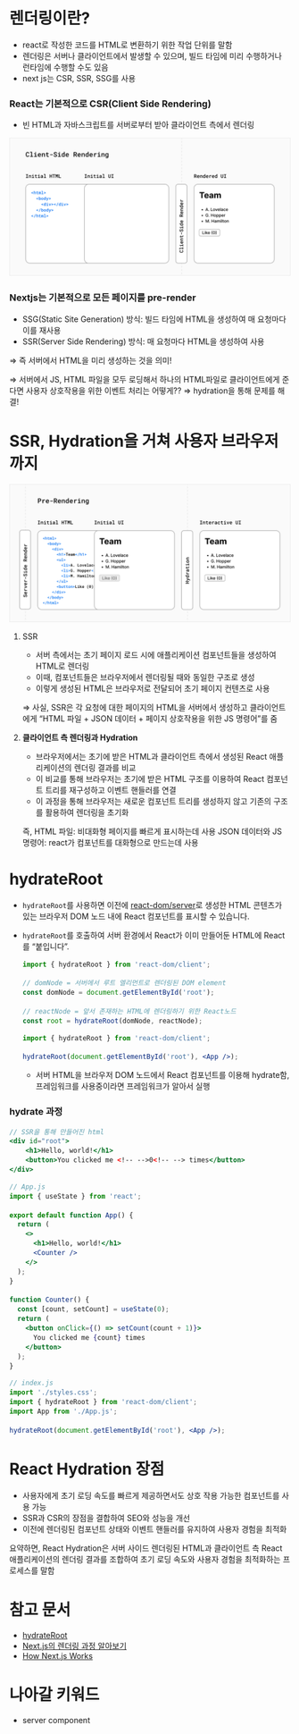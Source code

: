 # 렌더링이란?

- react로 작성한 코드를 HTML로 변환하기 위한 작업 단위를 말함
- 렌더링은 서버나 클라이언트에서 발생할 수 있으며, 빌드 타임에 미리 수행하거나 런타임에 수행할 수도 있음
- next js는 CSR, SSR, SSG를 사용

### React는 기본적으로 CSR(Client Side Rendering)

- 빈 HTML과 자바스크립트를 서버로부터 받아 클라이언트 측에서 렌더링

![img](./imgs/csr-render.png)

### Nextjs는 기본적으로 모든 페이지를 pre-render

- SSG(Static Site Generation) 방식: 빌드 타임에 HTML을 생성하여 매 요청마다 이를 재사용
- SSR(Server Side Rendering) 방식: 매 요청마다 HTML을 생성하여 사용

⇒ 즉 서버에서 HTML을 미리 생성하는 것을 의미!

⇒ 서버에서 JS, HTML 파일을 모두 로딩해서 하나의 HTML파일로 클라이언트에게 준다면 사용자 상호작용을 위한 이벤트 처리는 어떻게?? ⇒ hydration을 통해 문제를 해결!

# SSR, Hydration을 거쳐 사용자 브라우저 까지

![img](./imgs/ssr-render.png)

1. SSR

   - 서버 측에서는 초기 페이지 로드 시에 애플리케이션 컴포넌트들을 생성하여 HTML로 렌더링
   - 이때, 컴포넌트들은 브라우저에서 렌더링될 때와 동일한 구조로 생성
   - 이렇게 생성된 HTML은 브라우저로 전달되어 초기 페이지 컨텐츠로 사용

   ⇒ 사실, SSR은 각 요청에 대한 페이지의 HTML을 서버에서 생성하고 클라이언트에게 “HTML 파일 + JSON 데이터 + 페이지 상호작용을 위한 JS 명령어”를 줌

2. **클라이언트 측 렌더링과 Hydration**

   - 브라우저에서는 초기에 받은 HTML과 클라이언트 측에서 생성된 React 애플리케이션의 렌더링 결과를 비교
   - 이 비교를 통해 브라우저는 초기에 받은 HTML 구조를 이용하여 React 컴포넌트 트리를 재구성하고 이벤트 핸들러를 연결
   - 이 과정을 통해 브라우저는 새로운 컴포넌트 트리를 생성하지 않고 기존의 구조를 활용하여 렌더링을 초기화

   즉, HTML 파일: 비대화형 페이지를 빠르게 표시하는데 사용
   JSON 데이터와 JS 명령어: react가 컴포넌트를 대화형으로 만드는데 사용

# hydrateRoot

- `hydrateRoot`를 사용하면 이전에 [react-dom/server](https://react-ko.dev/reference/react-dom/server)로 생성한 HTML 콘텐츠가 있는 브라우저 DOM 노드 내에 React 컴포넌트를 표시할 수 있습니다.
- `hydrateRoot`를 호출하여 서버 환경에서 React가 이미 만들어둔 HTML에 React를 “붙입니다”.

  ```jsx
  import { hydrateRoot } from 'react-dom/client';

  // domNode = 서버에서 루트 엘리먼트로 렌더링된 DOM element
  const domNode = document.getElementById('root');

  // reactNode = 앞서 존재하는 HTML에 렌더링하기 위한 React노드
  const root = hydrateRoot(domNode, reactNode);
  ```

  ```jsx
  import { hydrateRoot } from 'react-dom/client';

  hydrateRoot(document.getElementById('root'), <App />);
  ```

  - 서버 HTML을 브라우저 DOM 노드에서 React 컴포넌트를 이용해 hydrate함, 프레임워크를 사용중이라면 프레임워크가 알아서 실행

### hydrate 과정

```jsx
// SSR을 통해 만들어진 html
<div id="root">
	<h1>Hello, world!</h1>
	<button>You clicked me <!-- -->0<!-- --> times</button>
</div>
```

```jsx
// App.js
import { useState } from 'react';

export default function App() {
  return (
    <>
      <h1>Hello, world!</h1>
      <Counter />
    </>
  );
}

function Counter() {
  const [count, setCount] = useState(0);
  return (
    <button onClick={() => setCount(count + 1)}>
      You clicked me {count} times
    </button>
  );
}
```

```jsx
// index.js
import './styles.css';
import { hydrateRoot } from 'react-dom/client';
import App from './App.js';

hydrateRoot(document.getElementById('root'), <App />);
```

# React Hydration 장점

- 사용자에게 초기 로딩 속도를 빠르게 제공하면서도 상호 작용 가능한 컴포넌트를 사용 가능
- SSR과 CSR의 장점을 결합하여 SEO와 성능을 개선
- 이전에 렌더링된 컴포넌트 상태와 이벤트 핸들러를 유지하여 사용자 경험을 최적화

요약하면, React Hydration은 서버 사이드 렌더링된 HTML과 클라이언트 측 React 애플리케이션의 렌더링 결과를 조합하여 초기 로딩 속도와 사용자 경험을 최적화하는 프로세스를 말함

# 참고 문서

- [hydrateRoot](https://react-ko.dev/reference/react-dom/client/hydrateRoot)
- [Next.js의 렌더링 과정 알아보기](https://www.howdy-mj.me/next/hydrate)
- [How Next.js Works](https://nextjs.org/learn/foundations/how-nextjs-works/rendering)

# 나아갈 키워드

- server component
